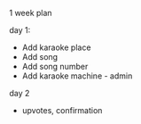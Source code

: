 1 week plan

day 1:

* Add karaoke place
* Add song
* Add song number
* Add karaoke machine - admin

day 2

* upvotes, confirmation


